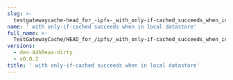 ```yaml
---
slug: >-
  testgatewaycache-head_for_-ipfs-_with_only-if-cached_succeeds_when_in_local_datastore
name: ' with only-if-cached succeeds when in local datastore'
full_name: >-
  TestGatewayCache/HEAD_for_/ipfs/_with_only-if-cached_succeeds_when_in_local_datastore
versions:
  - dev-44b0eaa-dirty
  - v0.0.2
title: ' with only-if-cached succeeds when in local datastore'
---
```


